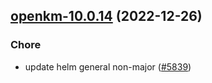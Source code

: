 

## [openkm-10.0.14](https://github.com/truecharts/charts/compare/openkm-10.0.13...openkm-10.0.14) (2022-12-26)

### Chore

- update helm general non-major ([#5839](https://github.com/truecharts/charts/issues/5839))
  
  